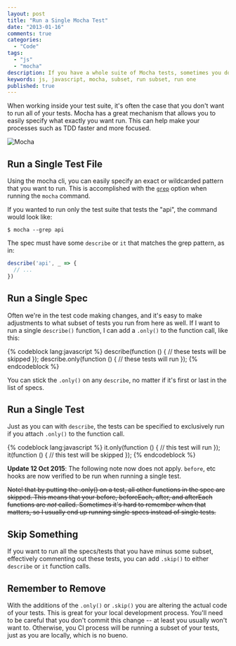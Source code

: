 ```yaml
---
layout: post
title: "Run a Single Mocha Test"
date: "2013-01-16"
comments: true
categories:
  - "Code"
tags:
  - "js"
  - "mocha"
description: If you have a whole suite of Mocha tests, sometimes you don't want to run all of them.  Here's how to run a subset of Mocha tests.
keywords: js, javascript, mocha, subset, run subset, run one
published: true
---
```


When working inside your test suite, it's often the case that you don't want to run all of your tests.  Mocha has a great mechanism that allows you to easily specify what exactly you want run.  This can help make your processes such as TDD faster and more focused.

![Mocha](http://i.imgur.com/hbcnU.png)

<!--more-->

## Run a Single Test File

Using the mocha cli, you can easily specify an exact or wildcarded pattern that you want to run.  This is accomplished with the [`grep`](https://mochajs.org/#g---grep-pattern) option when running the `mocha` command.

If you wanted to run only the test suite that tests the "api", the command would look like:

```
$ mocha --grep api
```

The spec must have some `describe` or `it` that matches the grep pattern, as in:

```js
describe('api', _ => {
  // ...
})
```

## Run a Single Spec

Often we're in the test code making changes, and it's easy to make adjustments to what subset of tests you run from here as well.  If I want to run a single `describe()` function, I can add a `.only()` to the function call, like this:

{% codeblock lang:javascript %}
describe(function () {
  // these tests will be skipped
});
describe.only(function () {
  // these tests will run
});
{% endcodeblock %}

You can stick the `.only()` on any `describe`, no matter if it's first or last in the list of specs.

## Run a Single Test

Just as you can with `describe`, the tests can be specified to exclusively run if you attach `.only()` to the function call.

{% codeblock lang:javascript %}
it.only(function () {
  // this test will run
});
it(function () {
  // this test will be skipped
});
{% endcodeblock %}

**Update 12 Oct 2015**: The following note now does not apply.  `before`, etc hooks are now verified to be run when running a single test.

~~Note! that by putting the .only() on a test, all other functions in the spec are skipped.  This means that your before, beforeEach, after, and afterEach functions are *not* called.  Sometimes it's hard to remember when that matters, so I usually end up running single specs instead of single tests.~~

## Skip Something

If you want to run all the specs/tests that you have minus some subset, effectively commenting out these tests, you can add `.skip()` to either `describe` or `it` function calls.

## Remember to Remove

With the additions of the `.only()` or `.skip()` you are altering the actual code of your tests.  This is great for your local development process.  You'll need to be careful that you don't commit this change -- at least you usually won't want to.  Otherwise, you CI process will be running a subset of your tests, just as you are locally, which is no bueno.

